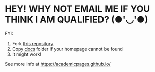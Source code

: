 # HEY! WHY NOT EMAIL ME IF YOU THINK I AM QUALIFIED? (●'◡'●)


FYI:
1. Fork [this repository](https://github.com/academicpages/academicpages.github.io) 
2. Copy [docs](https://github.com/ShianLin/shianlin.github.io/tree/main/docs) folder if your homepage cannot be found
3. It might work!

See more info at https://academicpages.github.io/

